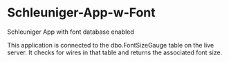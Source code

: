 # Schleuniger-App-w-Font
Schleuniger App with font database enabled

This application is connected to the dbo.FontSizeGauge table on the live server. It checks for wires in that table and returns the associated font size.
